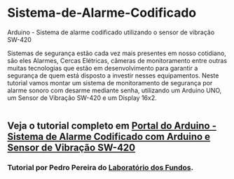 # Sistema-de-Alarme-Codificado
Arduino - Sistema de alarme codificado utilizando o sensor de vibração SW-420

Sistemas de segurança estão cada vez mais presentes em nosso cotidiano, são eles Alarmes, Cercas Elétricas, câmeras de monitoramento entre outras muitas tecnologias que estão em desenvolvimento para garantir a segurança de quem está disposto a investir nesses equipamentos. Neste tutorial vamos montar um sistema de monitoramento de segurança por alarme sonoro com desarme mediante senha, utilizando um Arduino UNO, um Sensor de Vibração SW-420 e um Display 16x2.

<img href="http://portaldoarduino.com.br/wp-content/uploads/2018/10/SENSOR-DE-VIBRACAO_bb-1024x967.jpg" />

## Veja o tutorial completo em <a href="http://portaldoarduino.com.br/sistema-de-alarme-codificado-com-sensor-de-vibracao/" target="_blank">Portal do Arduino - Sistema de Alarme Codificado com Arduino e Sensor de  Vibração SW-420</a>

### Tutorial por Pedro Pereira do <a href="https://www.instagram.com/laboratorio_dosfundos/">Laboratório dos Fundos</a>.

